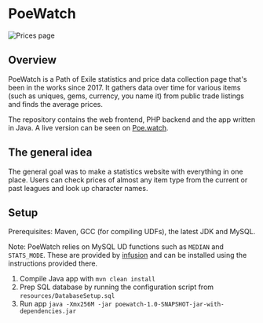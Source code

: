# PoeWatch

![Prices page](resources/images/img01.png)

## Overview

PoeWatch is a Path of Exile statistics and price data collection page that's been in the works since 2017. It gathers data over time for various items (such as uniques, gems, currency, you name it) from public trade listings and finds the average prices.

The repository contains the web frontend, PHP backend and the app written in Java. A live version can be seen on [Poe.watch](http://poe.watch).

## The general idea

The general goal was to make a statistics website with everything in one place. Users can check prices of almost any item type from the current or past leagues and look up character names.

## Setup

Prerequisites: Maven, GCC (for compiling UDFs), the latest JDK and MySQL.

Note: PoeWatch relies on MySQL UD functions such as `MEDIAN` and `STATS_MODE`. These are provided by
[infusion](https://github.com/infusion/udf_infusion) and can be installed using the instructions provided there.

1. Compile Java app with `mvn clean install`
2. Prep SQL database by running the configuration script from `resources/DatabaseSetup.sql`
3. Run app `java -Xmx256M -jar poewatch-1.0-SNAPSHOT-jar-with-dependencies.jar`
